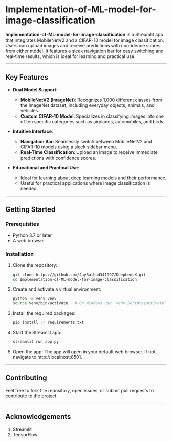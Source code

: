 # Implementation-of-ML-model-for-image-classification

**Implementation-of-ML-model-for-image-classification** is a Streamlit app that integrates MobileNetV2 and a CIFAR-10 model for image classification. Users can upload images and receive predictions with confidence scores from either model. It features a sleek navigation bar for easy switching and real-time results, which is ideal for learning and practical use.

---

## Key Features

- **Dual Model Support**:
  - **MobileNetV2 (ImageNet)**: Recognizes 1,000 different classes from the ImageNet dataset, including everyday objects, animals, and vehicles.
  - **Custom CIFAR-10 Model**: Specializes in classifying images into one of ten specific categories such as airplanes, automobiles, and birds.

- **Intuitive Interface**:
  - **Navigation Bar**: Seamlessly switch between MobileNetV2 and CIFAR-10 models using a sleek sidebar menu.
  - **Real-Time Classification**: Upload an image to receive immediate predictions with confidence scores.

- **Educational and Practical Use**:
  - Ideal for learning about deep learning models and their performance.
  - Useful for practical applications where image classification is needed.

---

## Getting Started

### Prerequisites
- Python 3.7 or later
- A web browser

### Installation

1. Clone the repository:
   ```bash
   git clone https://github.com/JayRathod341997/DeepLensX.git
   cd Implementation-of-ML-model-for-image-classification

2.	Create and activate a virtual environment:
       ```bash
       python -m venv venv
       source venv/bin/activate   # On Windows use `venv\Scripts\activate`

3.	Install the required packages:
     ```bash
     pip install -r requirements.txt

4.	Start the Streamlit app:
     ```bash
     streamlit run app.py

5.	Open the app: The app will open in your default web browser. If not, navigate to http://localhost:8501.

---
## Contributing

Feel free to fork the repository, open issues, or submit pull requests to contribute to the project.

---
## Acknowledgements
1. Streamlit
2. TensorFlow
